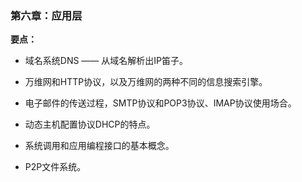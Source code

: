 ### 第六章：应用层

**要点：**

  - 域名系统DNS —— 从域名解析出IP笛子。
  
  - 万维网和HTTP协议，以及万维网的两种不同的信息搜索引擎。
  
  - 电子邮件的传送过程，SMTP协议和POP3协议、IMAP协议使用场合。
  
  - 动态主机配置协议DHCP的特点。
  
  - 系统调用和应用编程接口的基本概念。
  
  - P2P文件系统。
